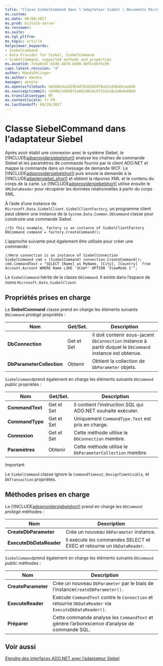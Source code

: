 ```yaml
---
title: "Classe SiebelCommand dans l’adaptateur Siebel | Documents Microsoft"
ms.custom: 
ms.date: 06/08/2017
ms.prod: biztalk-server
ms.reviewer: 
ms.suite: 
ms.tgt_pltfrm: 
ms.topic: article
helpviewer_keywords:
- SiebelCommand
- Data Provider for Siebel, SiebelCommand
- SiebelCommand, supported methods and properties
ms.assetid: 7cba0e47-634b-4878-b480-80fbcbbf5c90
caps.latest.revision: "4"
author: MandiOhlinger
ms.author: mandia
manager: anneta
ms.openlocfilehash: 9d268e9a1d5954d703d392070a53c84bd9cee0d8
ms.sourcegitcommit: cb908c540d8f1a692d01dc8f313e16cb4b4e696d
ms.translationtype: MT
ms.contentlocale: fr-FR
ms.lasthandoff: 09/20/2017
---
```

# <a name="siebelcommand-class-in-the-siebel-adapter"></a>Classe SiebelCommand dans l’adaptateur Siebel
Après avoir établi une connexion avec le système Siebel, le [!INCLUDE[adoprovidersiebelshort](../../includes/adoprovidersiebelshort-md.md)] analyse les chaînes de commande Siebel et les paramètres de commande fournis par le client ADO.NET et mappe la commande dans un message de demande WCF. Le [!INCLUDE[adoprovidersiebelshort](../../includes/adoprovidersiebelshort-md.md)] puis envoie la demande à la [!INCLUDE[adaptersiebel_short](../../includes/adaptersiebel-short-md.md)] et obtient la réponse XML et le contenu du corps de la carte. Le [!INCLUDE[adoprovidersiebelshort](../../includes/adoprovidersiebelshort-md.md)] utilise ensuite le `XMLDataReader` pour récupérer les données relationnelles à partir du corps XML.  
  
 À l’aide d’une instance de `Microsoft.Data.SiebelClient.SiebelClientFactory`, un programme client peut obtenir une instance de la `System.Data.Common.DbCommand` classe pour construire une commande Siebel.  
  
```  
//In this example, factory is an instance of SiebelClientFactory  
DbCommand command = factory.CreateCommand();  
```  
  
 L’approche suivante peut également être utilisée pour créer une commande :  
  
```  
//Here connection is an instance of SiebelConnection  
SiebelCommand cmd = (SiebelCommand) connection.CreateCommand();  
cmd.CommandText = "SELECT [Name] as MyName, [City], [Country]  from Account.Account WHERE Name LIKE '3Com*' OPTION 'ViewMode 1'";  
```  
  
 Le `SiebelCommand` hérite de la classe `DbCommand`.  Il existe dans l’espace de noms `Microsoft.Data.SiebelClient`.  
  
## <a name="supported-properties"></a>Propriétés prises en charge  
 Le **SiebelCommand** classe prend en charge les éléments suivants `DbCommand` *protégé* propriétés :  
  
|Nom|Get/Set.| Description|  
|----------|--------------|-----------------|  
|**DbConnection**|Get et Set|Il doit contenir sous-jacent `DbConnection` instance à partir duquel le `DbCommand` instance est obtenue.|  
|**DbParameterCollection**|Obtenir|Obtient la collection de `DbParameter` objets.|  
  
 `SiebelCommand`prend également en charge les éléments suivants `DbCommand` *public* propriétés :  
  
|Nom|Get/Set.| Description|  
|----------|--------------|-----------------|  
|**CommandText**|Get et Set|Il contient l’instruction SQL qui ADO.NET souhaite exécuter.|  
|**CommandType**|Get et Set|Uniquement `CommandType.Text` est pris en charge.|  
|**Connexion**|Get et Set|Cette méthode utilise le `DbConnection` membre.|  
|**Paramètres**|Obtenir|Cette méthode utilise le `DbParameterCollection` membre.|  
  
> [!IMPORTANT]
>  Le `SiebelCommand` classe ignore la `CommandTimeout`, `DesignTimeVisible`, et `DbTransaction` propriétés.  
  
## <a name="supported-methods"></a>Méthodes prises en charge  
 Le [!INCLUDE[adoprovidersiebelshort](../../includes/adoprovidersiebelshort-md.md)] prend en charge les `DbCommand` *protégé* méthodes :  
  
|Nom| Description|  
|----------|-----------------|  
|**CreateDbParameter**|Crée un nouveau `DbParameter` instance.|  
|**ExecuteDbDataReader**|Il exécute les commandes SELECT et EXEC et retourne un `DbDataReader`.|  
  
 `SiebelCommand`prend également en charge les éléments suivants `DbCommand` *public* méthodes :  
  
|Nom| Description|  
|----------|-----------------|  
|**CreateParameter**|Crée un nouveau `DbParameter` par le biais de l’instance`CreateDbParameter().`|  
|**ExecuteReader**|Exécute `CommandText` contre le `Connection` et retourne `DbDataReader` via `ExecuteDbDataReader()`.|  
|**Préparer**|Cette commande analyse les `CommandText` et génère l’arborescence d’analyse de commande SQL.|  
  
## <a name="see-also"></a>Voir aussi  
 [Étendre des Interfaces ADO.NET avec l’adaptateur Siebel](../../adapters-and-accelerators/adapter-siebel/extend-ado-net-interfaces-with-the-siebel-adapter.md)